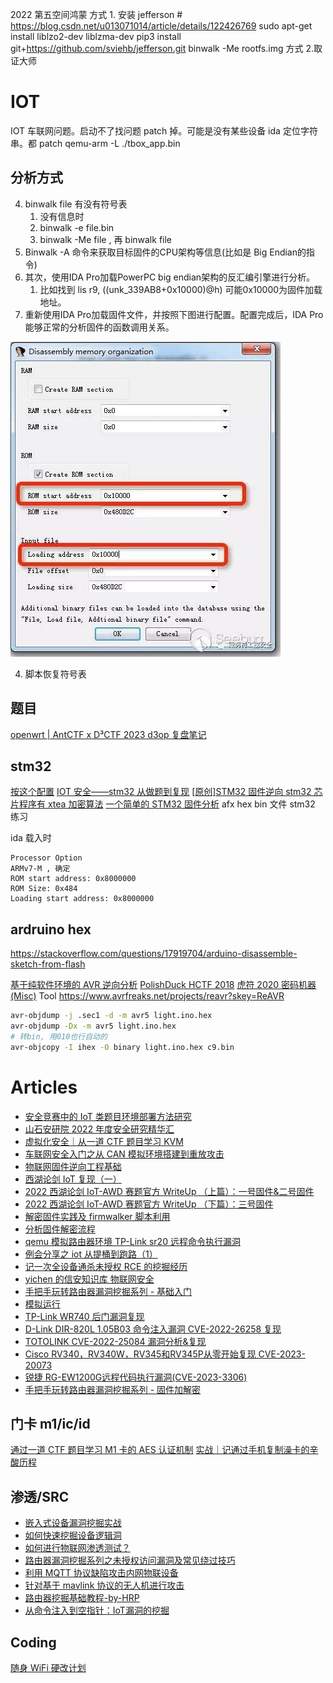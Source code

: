 2022 第五空间鸿蒙
方式 1.
安装 jefferson # https://blog.csdn.net/u013071014/article/details/122426769
sudo apt-get install liblzo2-dev liblzma-dev
pip3 install git+https://github.com/sviehb/jefferson.git
binwalk -Me rootfs.img
方式 2.取证大师

# IOT

IOT 车联网问题。启动不了找问题 patch 掉。可能是没有某些设备
ida 定位字符串。都 patch
qemu-arm -L ./tbox_app.bin

## 分析方式

4. binwalk file 有没有符号表
   1. 没有信息时 
   2. binwalk -e file.bin
   3. binwalk -Me file
   , 再 binwalk file
1. Binwalk -A 命令来获取目标固件的CPU架构等信息(比如是 Big Endian的指令)
2. 其次，使用IDA Pro加载PowerPC big endian架构的反汇编引擎进行分析。
   1. 比如找到 lis    r9, ((unk_339AB8+0x10000)@h)  可能0x10000为固件加载地址。
3. 重新使用IDA Pro加载固件文件，并按照下图进行配置。配置完成后，IDA Pro能够正常的分析固件的函数调用关系。

![Alt text](../../../public/imgs/re_iot_rom.jpg)

4. 脚本恢复符号表


## 题目

[openwrt | AntCTF x D³CTF 2023 d3op 复盘笔记](https://mp.weixin.qq.com/s/97TfeJgZeG-lLzWc95teBw)

## stm32

[按这个配置](https://www.bilibili.com/video/BV1LX4y157TP/)
[IOT 安全——stm32 从做题到复现](https://www.anquanke.com/post/id/229321)
[[原创]STM32 固件逆向 ](https://bbs.kanxue.com/thread-272811.htm)
[stm32 芯片程序有 xtea 加密算法](https://bbs.kanxue.com/thread-272872.htm)
[一个简单的 STM32 固件分析](https://mp.weixin.qq.com/s/2XeF67Rz8Tz5jPVevSHhpg)
afx hex bin 文件 stm32 练习

ida 载入时
```
Processor Option
ARMv7-M , 确定
ROM start address: 0x8000000
ROM Size: 0x484
Loading start address: 0x8000000
```

## ardruino hex

https://stackoverflow.com/questions/17919704/arduino-disassemble-sketch-from-flash

[基于纯软件环境的 AVR 逆向分析](https://www.anquanke.com/post/id/202256)
[PolishDuck HCTF 2018](https://www.secpulse.com/archives/82690.html#PolishDuck)
[虎符 2020 密码机器(Misc)](https://0xffff.one/d/584/6)
Tool https://www.avrfreaks.net/projects/reavr?skey=ReAVR

```sh
avr-objdump -j .sec1 -d -m avr5 light.ino.hex
avr-objdump -Dx -m avr5 light.ino.hex
# 转bin, 用010也行自动的
avr-objcopy -I ihex -O binary light.ino.hex c9.bin
```

# Articles

- [安全竞赛中的 IoT 类题目环境部署方法研究](https://mp.weixin.qq.com/s/DRYEbNNUvXh4ECWgehmzbQ)
- [山石安研院 2022 年度安全研究精华汇](https://mp.weixin.qq.com/s/ubqxSpW3XxM4bcSj9_EHXA)
- [虚拟化安全｜从一道 CTF 题目学习 KVM](http://mp.weixin.qq.com/s?__biz=MzUzMDUxNTE1Mw==&mid=2247494743&idx=1&sn=2f3bede3835ac1874f4fc556df1603f4)
- [车联网安全入门之从 CAN 模拟环境搭建到重放攻击](https://mp.weixin.qq.com/s/LzrqCOq6BjPC6s3SjNvXcw)
- [物联网固件逆向工程基础](https://xz.aliyun.com/t/12320)
- [西湖论剑 IoT 复现（一）](https://mp.weixin.qq.com/s/xfkm4zwZ9e8OtQq--MH8fA)
- [2022 西湖论剑 IoT-AWD 赛题官方 WriteUp （上篇）：一号固件&二号固件](https://mp.weixin.qq.com/s/tRmWsRfF2yRszwSeXws5xg)
- [2022 西湖论剑 IoT-AWD 赛题官方 WriteUp （下篇）：三号固件](https://mp.weixin.qq.com/s/_1uLWXSPEiCFST6dsi0YBA)
- [解密固件实践及 firmwalker 脚本利用](https://www.bilibili.com/video/BV1Fs4y1K76J/)
- [分析固件解密流程](https://www.bilibili.com/video/BV1YL411m7nx/)
- [qemu 模拟路由器环境 TP-Link sr20 远程命令执行漏洞](https://www.bilibili.com/video/BV1jM411L7e6/)
- [例会分享之 iot 从提桶到跑路（1）](https://www.bilibili.com/video/BV1ok4y157Hw/)
- [记一次全设备通杀未授权 RCE 的挖掘经历](https://mp.weixin.qq.com/s/62WZmT3fWQjerjeqqRiTdw)
- [yichen 的信安知识库 物联网安全](https://www.yuque.com/hxfqg9/iot)
- [手把手玩转路由器漏洞挖掘系列 - 基础入门](https://mp.weixin.qq.com/s/-yUPKhjTpYEbzlVNRBo9XQ)
- [模拟运行](./index#模拟运行)
- [TP-Link WR740 后门漏洞复现](https://mp.weixin.qq.com/s/mcAOxhih8Yq8tZe0dAdInA)
- [D-Link DIR-820L 1.05B03 命令注入漏洞 CVE-2022-26258 复现](https://mp.weixin.qq.com/s/Hc2DHKBlKhSwEoFaquKgzw)
- [TOTOLINK CVE-2022-25084 漏洞分析&复现](https://mp.weixin.qq.com/s/hD0a_AQAtM8npD7mHizrIA)
- [Cisco RV340，RV340W，RV345和RV345P从零开始复现 CVE-2023-20073](https://mp.weixin.qq.com/s/xCKzdaRq4D5svTc__tXPFQ)
- [锐捷 RG-EW1200G远程代码执行漏洞(CVE-2023-3306)](https://mp.weixin.qq.com/s/N2WFXkEpbeFQ4wMrYJ0bMw)
- [手把手玩转路由器漏洞挖掘系列 - 固件加解密](https://mp.weixin.qq.com/s/mbL0MYNAjkPrMix6hg2CYw)

## 门卡 m1/ic/id

[通过一道 CTF 题目学习 M1 卡的 AES 认证机制](https://mp.weixin.qq.com/s/PdJgVDsOnOAcid0DQTUrvg)
[实战｜记通过手机复制澡卡的辛酸历程](https://mp.weixin.qq.com/s/cDXyPFDeE6S_xGBL3NucPQ)

## 渗透/SRC

- [嵌入式设备漏洞挖掘实战](https://mp.weixin.qq.com/s/AxkvdKdfBB_CPS0BadbcmA)
- [如何快速挖掘设备逻辑洞](https://mp.weixin.qq.com/s/jZd5BpAmwFZOZuNjc4-oqA)
- [如何进行物联网渗透测试？](https://mp.weixin.qq.com/s/-p9-9ia_4aqXwL9ELW-BYg)
- [路由器漏洞挖掘系列之未授权访问漏洞及常见绕过技巧](https://mp.weixin.qq.com/s/dQ9GL2wIME35uxAes3LzEg)
- [利用 MQTT 协议缺陷攻击内网物联设备](https://mp.weixin.qq.com/s/EtpaAw-fq4XJGyiojUVdiw)
- [针对基于 mavlink 协议的无人机进行攻击](https://mp.weixin.qq.com/s/HfFqgQcgOyA_rmb3UFXhww)
- [路由器挖掘基础教程-by-HRP](https://hgreed.vip/2023/08/02/%E8%B7%AF%E7%94%B1%E5%99%A8%E6%8C%96%E6%8E%98%E5%9F%BA%E7%A1%80%E6%95%99%E7%A8%8B-by-HRP/)
- [从命令注入到空指针：IoT漏洞的挖掘](https://mp.weixin.qq.com/s/clNo72GdFnGShSQXuNHY3g)

## Coding

[随身 WiFi 硬改计划](https://mp.weixin.qq.com/s/sw4R-GOM8jwGdEvsLJL6pw)
